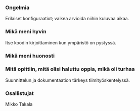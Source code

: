 ### Ongelmia

Erilaiset konfiguraatiot; vaikea arvioida niihin kuluvaa aikaa.

### Mikä meni hyvin

Itse koodin kirjoittaminen kun ympäristö on pystyssä.


### Mikä meni huonosti



### Mitä opittiin, mitä olisi haluttu oppia, mikä oli turhaa

Suunnittelun ja dokumentaation tärkeys tiimityöskentelyssä.

### Osallistujat

Mikko Takala
